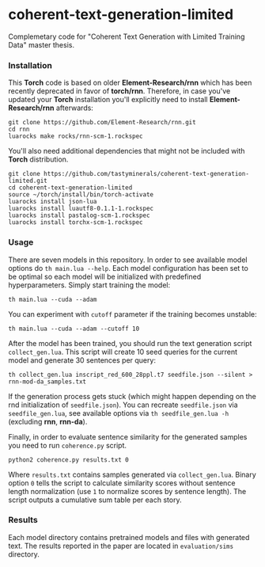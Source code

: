 # coherent-text-generation-limited
Complemetary code for "Coherent Text Generation with Limited Training Data" master thesis.


### Installation
This **Torch** code is based on older **Element-Research/rnn** which has been recently deprecated in favor of **torch/rnn**.
Therefore, in case you've updated your **Torch** installation you'll explicitly need to install **Element-Research/rnn** afterwards:

```
git clone https://github.com/Element-Research/rnn.git
cd rnn
luarocks make rocks/rnn-scm-1.rockspec
``` 

You'll also need additional dependencies that might not be included with **Torch** distribution.

```
git clone https://github.com/tastyminerals/coherent-text-generation-limited.git
cd coherent-text-generation-limited
source ~/torch/install/bin/torch-activate
luarocks install json-lua
luarocks install luautf8-0.1.1-1.rockspec
luarocks install pastalog-scm-1.rockspec
luarocks install torchx-scm-1.rockspec
```

### Usage
There are seven models in this repository. 
In order to see available model options do `th main.lua --help`.
Each model configuration has been set to be optimal so each model will be initialized with predefined hyperparameters.
Simply start training the model:
```
th main.lua --cuda --adam 
```

You can experiment with `cutoff` parameter if the training becomes unstable:
```
th main.lua --cuda --adam --cutoff 10
```

After the model has been trained, you should run the text generation script `collect_gen.lua`.
This script will create 10 seed queries for the current model and generate 30 sentences per query:
```
th collect_gen.lua inscript_red_600_28ppl.t7 seedfile.json --silent > rnn-mod-da_samples.txt
```

If the generation process gets stuck (which might happen depending on the rnd initialization of `seedfile.json`).
You can recreate `seedfile.json` via `seedfile_gen.lua`, see available options via `th seedfile_gen.lua -h` (excluding **rnn**, **rnn-da**).

Finally, in order to evaluate sentence similarity for the generated samples you need to run `coherence.py` script.
```
python2 coherence.py results.txt 0
```

Where `results.txt` contains samples generated via `collect_gen.lua`.
Binary option `0` tells the script to calculate similarity scores without sentence length normalization (use `1` to normalize scores by sentence length).
The script outputs a cumulative sum table per each story.
 
### Results
Each model directory contains pretrained models and files with generated text.
The results reported in the paper are located in `evaluation/sims` directory.



